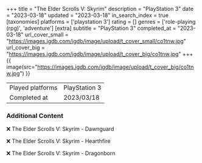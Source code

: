 +++
title = "The Elder Scrolls V: Skyrim"
description = "PlayStation 3"
date = "2023-03-18"
updated = "2023-03-18"
in_search_index = true
[taxonomies]
platforms = ['playstation 3']
rating = []
genres = ['role-playing (rpg)', 'adventure']
[extra]
subtitle = "PlayStation 3"
completed_at = "2023-03-18"
url_cover_small = "https://images.igdb.com/igdb/image/upload/t_cover_small/co1tnw.jpg"
url_cover_big = "https://images.igdb.com/igdb/image/upload/t_cover_big/co1tnw.jpg"
+++
{{ image(src="https://images.igdb.com/igdb/image/upload/t_cover_big/co1tnw.jpg") }}

|              |            |
| ------------ | ---------- |
| Played platforms    | PlayStation 3 |
| Completed at | 2023/03/18 |



### Additional Content


❌ The Elder Scrolls V: Skyrim - Dawnguard

❌ The Elder Scrolls V: Skyrim - Hearthfire

❌ The Elder Scrolls V: Skyrim - Dragonborn
